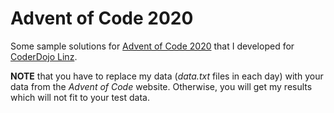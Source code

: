 # Advent of Code 2020

Some sample solutions for [Advent of Code 2020](https://adventofcode.com/) that I developed for [CoderDojo Linz](https://linz.coderdojo.net).

**NOTE** that you have to replace my data (*data.txt* files in each day) with your data from the *Advent of Code* website. Otherwise, you will get my results which will not fit to your test data.
